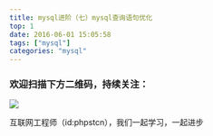 ```yaml
---
title: mysql进阶（七）mysql查询语句优化
top: 1
date: 2016-06-01 15:05:58
tags: ["mysql"]
categories: "mysql"
---
```



### 欢迎扫描下方二维码，持续关注：
![](https://ww1.sinaimg.cn/large/a616b9a4gy1g4xzv954a4j20760763yo.jpg)

互联网工程师（id:phpstcn），我们一起学习，一起进步